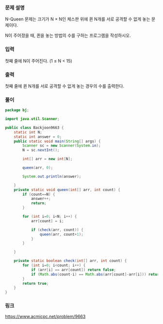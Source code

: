 ### 문제 설명

<p>N-Queen 문제는 크기가 N × N인 체스판 위에 퀸 N개를 서로 공격할 수 없게 놓는 문제이다.</p>

<p>N이 주어졌을 때, 퀸을 놓는 방법의 수를 구하는 프로그램을 작성하시오.</p>

### 입력 

 <p>첫째 줄에 N이 주어진다. (1 ≤ N < 15)</p>

### 출력 
  
 <p>첫째 줄에 퀸 N개를 서로 공격할 수 없게 놓는 경우의 수를 출력한다.</p>

### 풀이
```java
package bj;

import java.util.Scanner;

public class Backjoon9663 {
	static int N;
	static int answer = 0;
	public static void main(String[] args) {
		Scanner sc = new Scanner(System.in);
		N = sc.nextInt();

		int[] arr = new int[N];

		queen(arr, 0);

		System.out.println(answer);

	}
	private static void queen(int[] arr, int count) {
		if (count==N) {
			answer++;
			return;
		}

		for (int i=0; i<N; i++) {
			arr[count] = i;

			if (check(arr, count)) {
				queen(arr, count+1);
			}
		}

	}

	private static boolean check(int[] arr, int count) {
		for (int i=0; i<count; i++) {
			if (arr[i] == arr[count]) return false;
			if (Math.abs(count-i) == Math.abs(arr[count]-arr[i])) return false;
		}
		return true;
	}
}
```

### 링크
https://www.acmicpc.net/problem/9663
